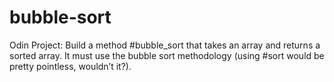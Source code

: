 # bubble-sort
Odin Project: Build a method #bubble_sort that takes an array and returns a sorted array. It must use the bubble sort methodology (using #sort would be pretty pointless, wouldn’t it?).
